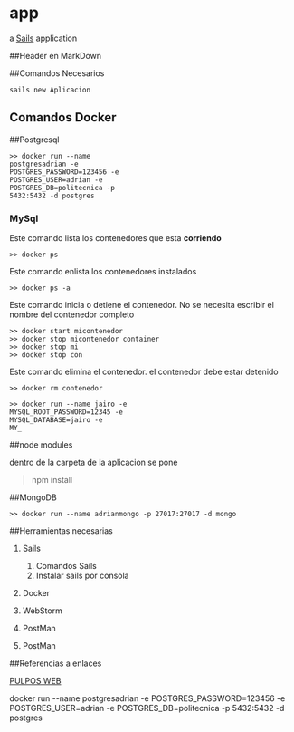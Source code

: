 # app
 
a [Sails](http://sailsjs.org) application


##Header en MarkDown


##Comandos Necesarios

    sails new Aplicacion


## Comandos Docker





##Postgresql

````
>> docker run --name 
postgresadrian -e 
POSTGRES_PASSWORD=123456 -e
POSTGRES_USER=adrian -e
POSTGRES_DB=politecnica -p
5432:5432 -d postgres

````




### MySql


Este comando lista los contenedores que esta **corriendo**
````
>> docker ps
````

Este comando enlista los contenedores instalados
````
>> docker ps -a
````

Este comando inicia o detiene el contenedor. No se necesita escribir el nombre del contenedor completo

````
>> docker start micontenedor
>> docker stop micontenedor container
>> docker stop mi
>> docker stop con
````

Este comando elimina el contenedor. el contenedor debe estar detenido
````
>> docker rm contenedor
````



````
>> docker run --name jairo -e 
MYSQL_ROOT_PASSWORD=12345 -e
MYSQL_DATABASE=jairo -e 
MY_
````

##node modules

dentro de la carpeta de la aplicacion se pone 
> npm install

##MongoDB


````
>> docker run --name adrianmongo -p 27017:27017 -d mongo

````

##Herramientas necesarias

1. Sails

    1. Comandos Sails
    2. Instalar sails por consola
    

2. Docker

3. WebStorm

4. PostMan

5. PostMan


##Referencias a enlaces

[PULPOS WEB](https://google.com)




docker run --name postgresadrian -e POSTGRES_PASSWORD=123456 -e POSTGRES_USER=adrian -e POSTGRES_DB=politecnica -p 5432:5432 -d postgres



